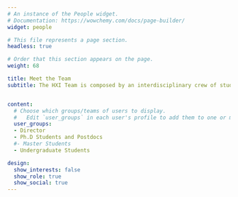 ```yaml
---
# An instance of the People widget.
# Documentation: https://wowchemy.com/docs/page-builder/
widget: people

# This file represents a page section.
headless: true

# Order that this section appears on the page.
weight: 68

title: Meet the Team
subtitle: The HXI Team is composed by an interdisciplinary crew of students and researchers spanning engineering, design, and health sciences.<br/>Previous members of the lab are listed in our <a href="/alumni">Alumni page</a>.


content:
  # Choose which groups/teams of users to display.
  #   Edit `user_groups` in each user's profile to add them to one or more of these groups.
  user_groups:
  - Director
  - Ph.D Students and Postdocs
  #- Master Students
  - Undergraduate Students

design:
  show_interests: false
  show_role: true
  show_social: true
---
```

